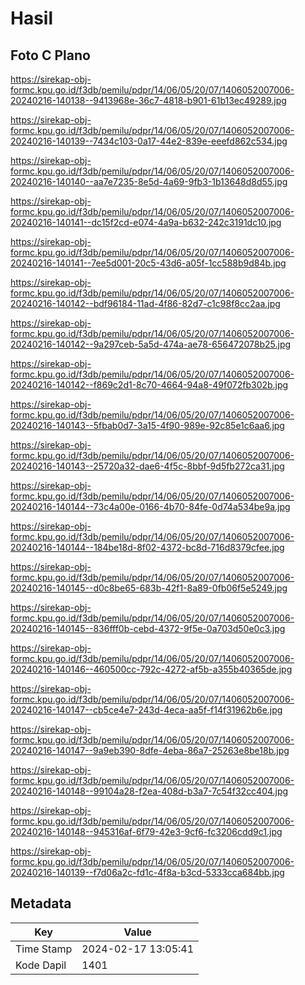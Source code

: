 # Hasil

## Foto C Plano

https://sirekap-obj-formc.kpu.go.id/f3db/pemilu/pdpr/14/06/05/20/07/1406052007006-20240216-140138--9413968e-36c7-4818-b901-61b13ec49289.jpg

https://sirekap-obj-formc.kpu.go.id/f3db/pemilu/pdpr/14/06/05/20/07/1406052007006-20240216-140139--7434c103-0a17-44e2-839e-eeefd862c534.jpg

https://sirekap-obj-formc.kpu.go.id/f3db/pemilu/pdpr/14/06/05/20/07/1406052007006-20240216-140140--aa7e7235-8e5d-4a69-9fb3-1b13648d8d55.jpg

https://sirekap-obj-formc.kpu.go.id/f3db/pemilu/pdpr/14/06/05/20/07/1406052007006-20240216-140141--dc15f2cd-e074-4a9a-b632-242c3191dc10.jpg

https://sirekap-obj-formc.kpu.go.id/f3db/pemilu/pdpr/14/06/05/20/07/1406052007006-20240216-140141--7ee5d001-20c5-43d6-a05f-1cc588b9d84b.jpg

https://sirekap-obj-formc.kpu.go.id/f3db/pemilu/pdpr/14/06/05/20/07/1406052007006-20240216-140142--bdf96184-11ad-4f86-82d7-c1c98f8cc2aa.jpg

https://sirekap-obj-formc.kpu.go.id/f3db/pemilu/pdpr/14/06/05/20/07/1406052007006-20240216-140142--9a297ceb-5a5d-474a-ae78-656472078b25.jpg

https://sirekap-obj-formc.kpu.go.id/f3db/pemilu/pdpr/14/06/05/20/07/1406052007006-20240216-140142--f869c2d1-8c70-4664-94a8-49f072fb302b.jpg

https://sirekap-obj-formc.kpu.go.id/f3db/pemilu/pdpr/14/06/05/20/07/1406052007006-20240216-140143--5fbab0d7-3a15-4f90-989e-92c85e1c6aa6.jpg

https://sirekap-obj-formc.kpu.go.id/f3db/pemilu/pdpr/14/06/05/20/07/1406052007006-20240216-140143--25720a32-dae6-4f5c-8bbf-9d5fb272ca31.jpg

https://sirekap-obj-formc.kpu.go.id/f3db/pemilu/pdpr/14/06/05/20/07/1406052007006-20240216-140144--73c4a00e-0166-4b70-84fe-0d74a534be9a.jpg

https://sirekap-obj-formc.kpu.go.id/f3db/pemilu/pdpr/14/06/05/20/07/1406052007006-20240216-140144--184be18d-8f02-4372-bc8d-716d8379cfee.jpg

https://sirekap-obj-formc.kpu.go.id/f3db/pemilu/pdpr/14/06/05/20/07/1406052007006-20240216-140145--d0c8be65-683b-42f1-8a89-0fb06f5e5249.jpg

https://sirekap-obj-formc.kpu.go.id/f3db/pemilu/pdpr/14/06/05/20/07/1406052007006-20240216-140145--836fff0b-cebd-4372-9f5e-0a703d50e0c3.jpg

https://sirekap-obj-formc.kpu.go.id/f3db/pemilu/pdpr/14/06/05/20/07/1406052007006-20240216-140146--460500cc-792c-4272-af5b-a355b40365de.jpg

https://sirekap-obj-formc.kpu.go.id/f3db/pemilu/pdpr/14/06/05/20/07/1406052007006-20240216-140147--cb5ce4e7-243d-4eca-aa5f-f14f31962b6e.jpg

https://sirekap-obj-formc.kpu.go.id/f3db/pemilu/pdpr/14/06/05/20/07/1406052007006-20240216-140147--9a9eb390-8dfe-4eba-86a7-25263e8be18b.jpg

https://sirekap-obj-formc.kpu.go.id/f3db/pemilu/pdpr/14/06/05/20/07/1406052007006-20240216-140148--99104a28-f2ea-408d-b3a7-7c54f32cc404.jpg

https://sirekap-obj-formc.kpu.go.id/f3db/pemilu/pdpr/14/06/05/20/07/1406052007006-20240216-140148--945316af-6f79-42e3-9cf6-fc3206cdd9c1.jpg

https://sirekap-obj-formc.kpu.go.id/f3db/pemilu/pdpr/14/06/05/20/07/1406052007006-20240216-140139--f7d06a2c-fd1c-4f8a-b3cd-5333cca684bb.jpg


## Metadata

| Key        | Value               |
| ---------- | ------------------- |
| Time Stamp | 2024-02-17 13:05:41 |
| Kode Dapil | 1401                |



